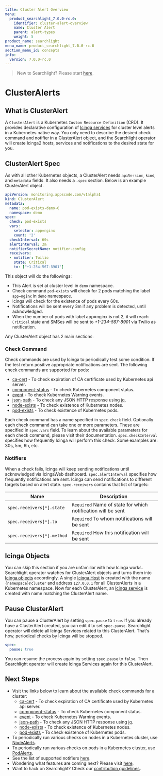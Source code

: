 ```yaml
---
title: Cluster Alert Overview
menu:
  product_searchlight_7.0.0-rc.0:
    identifier: cluster-alert-overview
    name: Cluster Alert
    parent: alert-types
    weight: 5
product_name: searchlight
menu_name: product_searchlight_7.0.0-rc.0
section_menu_id: concepts
info:
  version: 7.0.0-rc.0
---
```


> New to Searchlight? Please start [here](/products/searchlight/7.0.0-rc.0/concepts/README).
# ClusterAlerts

## What is ClusterAlert
A `ClusterAlert` is a Kubernetes `Custom Resource Definition` (CRD). It provides declarative configuration of [Icinga services](https://www.icinga.com/docs/icinga2/latest/doc/09-object-types/#service) for cluster level alerts in a Kubernetes native way. You only need to describe the desired check command and notifier in a ClusterAlert object, and the Searchlight operator will create Icinga2 hosts, services and notifications to the desired state for you.

## ClusterAlert Spec
As with all other Kubernetes objects, a ClusterAlert needs `apiVersion`, `kind`, and `metadata` fields. It also needs a `.spec` section. Below is an example ClusterAlert object.

```yaml
apiVersion: monitoring.appscode.com/v1alpha1
kind: ClusterAlert
metadata:
  name: pod-exists-demo-0
  namespace: demo
spec:
  check: pod-exists
  vars:
    selector: app=nginx
    count: '2'
  checkInterval: 60s
  alertInterval: 3m
  notifierSecretName: notifier-config
  receivers:
  - notifier: Twilio
    state: Critical
    to: ["+1-234-567-8901"]
```

This object will do the followings:

- This Alert is set at cluster level in `demo` namespace.
- Check command `pod-exists` will check for 2 pods matching the label `app=nginx` in `demo` namespace.
- Icinga will check for the existence of pods every 60s.
- Notifications will be sent every 3m if any problem is detected, until acknowledged.
- When the number of pods with label app=nginx is not 2, it will reach `Critical` state and SMSes will be sent to _+1-234-567-8901_ via Twilio as notification.


Any ClusterAlert object has 2 main sections:

### Check Command
Check commands are used by Icinga to periodically test some condition. If the test return positive appropriate notifications are sent. The following check commands are supported for pods:

- [ca-cert](/products/searchlight/7.0.0-rc.0/guides/cluster-alerts/ca-cert) - To check expiration of CA certificate used by Kubernetes api server.
- [component-status](/products/searchlight/7.0.0-rc.0/guides/cluster-alerts/component-status) - To check Kubernetes component status.
- [event](/products/searchlight/7.0.0-rc.0/guides/cluster-alerts/event) - To check Kubernetes Warning events.
- [json-path](/products/searchlight/7.0.0-rc.0/guides/cluster-alerts/json-path) - To check any JSON HTTP response using [jq](https://stedolan.github.io/jq/).
- [node-exists](/products/searchlight/7.0.0-rc.0/guides/cluster-alerts/node-exists) - To check existence of Kubernetes nodes.
- [pod-exists](/products/searchlight/7.0.0-rc.0/guides/cluster-alerts/pod-exists) - To check existence of Kubernetes pods.

Each check command has a name specified in `spec.check` field. Optionally each check command can take one or more parameters. These are specified in `spec.vars` field. To learn about the available parameters for each check command, please visit their documentation. `spec.checkInterval` specifies how frequently Icinga will perform this check. Some examples are: 30s, 5m, 6h, etc.

### Notifiers
When a check fails, Icinga will keep sending notifications until acknowledged via IcingaWeb dashboard. `spec.alertInterval` specifies how frequently notifications are sent. Icinga can send notifications to different targets based on alert state. `spec.receivers` contains that list of targets:

| Name                       | Description                                                  |
|----------------------------|--------------------------------------------------------------|
| `spec.receivers[*].state`  | `Required` Name of state for which notification will be sent |
| `spec.receivers[*].to`     | `Required` To whom notifications will be sent                |
| `spec.receivers[*].method` | `Required` How this notification will be sent                |


## Icinga Objects
You can skip this section if you are unfamiliar with how Icinga works. Searchlight operator watches for ClusterAlert objects and turns them into [Icinga objects](https://www.icinga.com/docs/icinga2/latest/doc/09-object-types/) accordingly. A single [Icinga Host](https://www.icinga.com/docs/icinga2/latest/doc/09-object-types/#host) is created with the name `{namespace}@cluster` and address `127.0.0.1` for all ClusterAlerts in a Kubernetes namespace. Now for each ClusterAlert, an [Icinga service](https://www.icinga.com/docs/icinga2/latest/doc/09-object-types/#service) is created with name matching the ClusterAlert name.

## Pause ClusterAlert

You can pause a ClusterAlert by setting `spec.pause` to `true`. If you already have a ClusterAlert created, you can edit it to set `spec.pause`. Searchlight operator will delete all Icinga Services related to this ClusterAlert. That's how, periodical checks by Icinga will be stopped.

```yaml
spec:
  pause: true
```

You can resume the process again by setting `spec.pause` to `false`. Then Searchlight operator will create Icinga Services again for this ClusterAlert.


## Next Steps
 - Visit the links below to learn about the available check commands for a cluster:
    - [ca-cert](/products/searchlight/7.0.0-rc.0/guides/cluster-alerts/ca-cert) - To check expiration of CA certificate used by Kubernetes api server.
    - [component-status](/products/searchlight/7.0.0-rc.0/guides/cluster-alerts/component-status) - To check Kubernetes component status.
    - [event](/products/searchlight/7.0.0-rc.0/guides/cluster-alerts/event) - To check Kubernetes Warning events.
    - [json-path](/products/searchlight/7.0.0-rc.0/guides/cluster-alerts/json-path) - To check any JSON HTTP response using [jq](https://stedolan.github.io/jq/).
    - [node-exists](/products/searchlight/7.0.0-rc.0/guides/cluster-alerts/node-exists) - To check existence of Kubernetes nodes.
    - [pod-exists](/products/searchlight/7.0.0-rc.0/guides/cluster-alerts/pod-exists) - To check existence of Kubernetes pods.
 - To periodically run various checks on nodes in a Kubernetes cluster, use [NodeAlerts](/products/searchlight/7.0.0-rc.0/concepts/alert-types/node-alert).
 - To periodically run various checks on pods in a Kubernetes cluster, use [PodAlerts](/products/searchlight/7.0.0-rc.0/concepts/alert-types/pod-alert).
 - See the list of supported notifiers [here](/products/searchlight/7.0.0-rc.0/guides/notifiers).
 - Wondering what features are coming next? Please visit [here](/products/searchlight/7.0.0-rc.0/roadmap).
 - Want to hack on Searchlight? Check our [contribution guidelines](/products/searchlight/7.0.0-rc.0/CONTRIBUTING).
